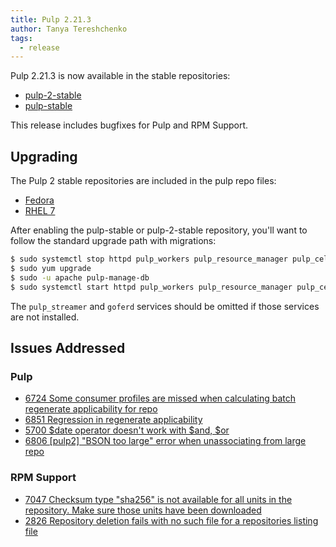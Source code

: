```yaml
---
title: Pulp 2.21.3
author: Tanya Tereshchenko
tags:
  - release
---
```


Pulp 2.21.3 is now available in the stable repositories:

* [pulp-2-stable](https://repos.fedorapeople.org/pulp/pulp/stable/2/)
* [pulp-stable](https://repos.fedorapeople.org/pulp/pulp/stable/latest/)

This release includes bugfixes for Pulp and RPM Support.

## Upgrading

The Pulp 2 stable repositories are included in the pulp repo files:

- [Fedora](https://repos.fedorapeople.org/repos/pulp/pulp/fedora-pulp.repo)
- [RHEL 7](https://repos.fedorapeople.org/repos/pulp/pulp/rhel-pulp.repo)

After enabling the pulp-stable or pulp-2-stable repository, you'll want to
follow the standard upgrade path with migrations:

```sh
$ sudo systemctl stop httpd pulp_workers pulp_resource_manager pulp_celerybeat pulp_streamer goferd
$ sudo yum upgrade
$ sudo -u apache pulp-manage-db
$ sudo systemctl start httpd pulp_workers pulp_resource_manager pulp_celerybeat pulp_streamer goferd
```

The `pulp_streamer` and `goferd` services should be omitted if those services are not installed.


## Issues Addressed

### Pulp
- [6724	Some consumer profiles are missed when calculating batch regenerate applicability for repo](https://pulp.plan.io/issues/6724)
- [6851	Regression in regenerate applicability](https://pulp.plan.io/issues/6851)
- [5700	$date operator doesn't work with $and, $or](https://pulp.plan.io/issues/5700)
- [6806	[pulp2] "BSON too large" error when unassociating from large repo](https://pulp.plan.io/issues/6806)

### RPM Support
- [7047	Checksum type "sha256" is not available for all units in the repository. Make sure those units have been downloaded](https://pulp.plan.io/issues/7047)
- [2826	Repository deletion fails with no such file for a repositories listing file](https://pulp.plan.io/issues/2826)

